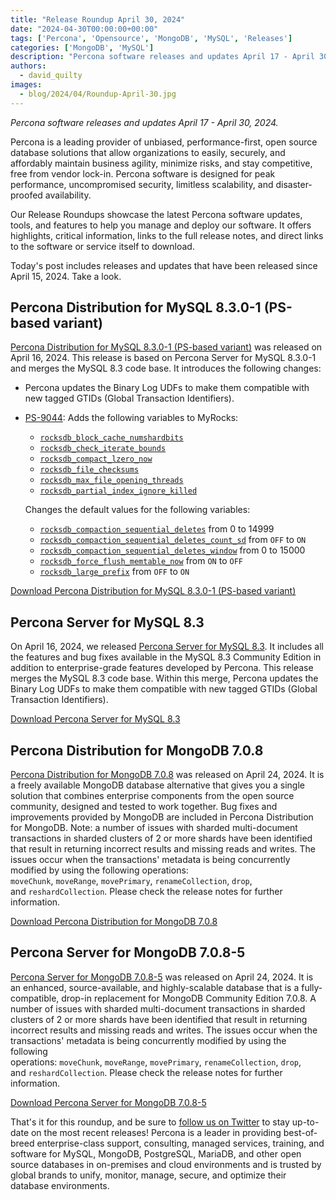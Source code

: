```yaml
---
title: "Release Roundup April 30, 2024"
date: "2024-04-30T00:00:00+00:00"
tags: ['Percona', 'Opensource', 'MongoDB', 'MySQL', 'Releases']
categories: ['MongoDB', 'MySQL']
description: "Percona software releases and updates April 17 - April 30, 2024."
authors:
  - david_quilty
images:
  - blog/2024/04/Roundup-April-30.jpg
---
```


*Percona software releases and updates April 17 - April 30, 2024.*

Percona is a leading provider of unbiased, performance-first, open source database solutions that allow organizations to easily, securely, and affordably maintain business agility, minimize risks, and stay competitive, free from vendor lock-in. Percona software is designed for peak performance, uncompromised security, limitless scalability, and disaster-proofed availability.

Our Release Roundups showcase the latest Percona software updates, tools, and features to help you manage and deploy our software. It offers highlights, critical information, links to the full release notes, and direct links to the software or service itself to download.

Today's post includes releases and updates that have been released since April 15, 2024. Take a look.

## Percona Distribution for MySQL 8.3.0-1 (PS-based variant)

[Percona Distribution for MySQL 8.3.0-1 (PS-based variant)](https://docs.percona.com/percona-distribution-for-mysql/innovation-release/release-notes-ps-8.3.html) was released on April 16, 2024. This release is based on Percona Server for MySQL 8.3.0-1 and merges the MySQL 8.3 code base. It introduces the following changes:

-   Percona updates the Binary Log UDFs to make them compatible with new tagged GTIDs (Global Transaction Identifiers).

-   [PS-9044](https://perconadev.atlassian.net/browse/PS-9044): Adds the following variables to MyRocks:
    -   [`rocksdb_block_cache_numshardbits`](https://docs.percona.com/percona-server/innovation-release/myrocks-server-variables.html#rocksdb_block_cache_numshardbits)
    -   [`rocksdb_check_iterate_bounds`](https://docs.percona.com/percona-server/innovation-release/myrocks-server-variables.html#rocksdb_check_iterate_bounds)
    -   [`rocksdb_compact_lzero_now`](https://docs.percona.com/percona-server/innovation-release/myrocks-server-variables.html#rocksdb_compact_lzero_now)
    -   [`rocksdb_file_checksums`](https://docs.percona.com/percona-server/innovation-release/myrocks-server-variables.html#rocksdb_file_checksums)
    -   [`rocksdb_max_file_opening_threads`](https://docs.percona.com/percona-server/innovation-release/myrocks-server-variables.html#rocksdb_max_file_opening_threads)
    -   [`rocksdb_partial_index_ignore_killed`](https://docs.percona.com/percona-server/innovation-release/myrocks-server-variables.html#rocksdb_partial_index_ignore_killed)

    Changes the default values for the following variables:

    -   [`rocksdb_compaction_sequential_deletes`](https://docs.percona.com/percona-server/innovation-release/myrocks-server-variables.html#rocksdb_compaction_sequential_deletes) from 0 to 14999
    -   [`rocksdb_compaction_sequential_deletes_count_sd`](https://docs.percona.com/percona-server/innovation-release/myrocks-server-variables.html#rocksdb_compaction_sequential_deletes_count_sd) from `OFF` to `ON`
    -   [`rocksdb_compaction_sequential_deletes_window`](https://docs.percona.com/percona-server/innovation-release/myrocks-server-variables.html#rocksdb_compaction_sequential_deletes_window) from 0 to 15000
    -   [`rocksdb_force_flush_memtable_now`](https://docs.percona.com/percona-server/innovation-release/myrocks-server-variables.html#rocksdb_force_flush_memtable_now) from `ON` to `OFF`
    -   [`rocksdb_large_prefix`](https://docs.percona.com/percona-server/innovation-release/myrocks-server-variables.html#rocksdb_large_prefix) from `OFF` to `ON`

[Download Percona Distribution for MySQL 8.3.0-1 (PS-based variant)](https://www.percona.com/mysql/software)

## Percona Server for MySQL 8.3

On April 16, 2024, we released [Percona Server for MySQL 8.3](https://docs.percona.com/percona-server/innovation-release/release-notes/8.3.0-1.html). It includes all the features and bug fixes available in the MySQL 8.3 Community Edition in addition to enterprise-grade features developed by Percona. This release merges the MySQL 8.3 code base. Within this merge, Percona updates the Binary Log UDFs to make them compatible with new tagged GTIDs (Global Transaction Identifiers).

[Download Percona Server for MySQL 8.3](https://www.percona.com/mysql/software/percona-server-for-mysql)

## Percona Distribution for MongoDB 7.0.8

[Percona Distribution for MongoDB 7.0.8](https://docs.percona.com/percona-distribution-for-mongodb/7.0/release-notes-v7.0.8.html) was released on April 24, 2024. It is a freely available MongoDB database alternative that gives you a single solution that combines enterprise components from the open source community, designed and tested to work together. Bug fixes and improvements provided by MongoDB are included in Percona Distribution for MongoDB. Note: a number of issues with sharded multi-document transactions in sharded clusters of 2 or more shards have been identified that result in returning incorrect results and missing reads and writes. The issues occur when the transactions' metadata is being concurrently modified by using the following operations: `moveChunk`, `moveRange`, `movePrimary`, `renameCollection`, `drop`, and `reshardCollection`. Please check the release notes for further information.

[Download Percona Distribution for MongoDB 7.0.8](https://www.percona.com/mongodb)

## Percona Server for MongoDB 7.0.8-5

[Percona Server for MongoDB 7.0.8-5](https://docs.percona.com/percona-server-for-mongodb/7.0/release_notes/7.0.8-5.html) was released on April 24, 2024. It is an enhanced, source-available, and highly-scalable database that is a fully-compatible, drop-in replacement for MongoDB Community Edition 7.0.8. A number of issues with sharded multi-document transactions in sharded clusters of 2 or more shards have been identified that result in returning incorrect results and missing reads and writes. The issues occur when the transactions' metadata is being concurrently modified by using the following operations: `moveChunk`, `moveRange`, `movePrimary`, `renameCollection`, `drop`, and `reshardCollection`. Please check the release notes for further information.

[Download Percona Server for MongoDB 7.0.8-5](https://www.percona.com/mongodb/software/percona-server-for-mongodb)

That's it for this roundup, and be sure to [follow us on Twitter](https://twitter.com/Percona) to stay up-to-date on the most recent releases! Percona is a leader in providing best-of-breed enterprise-class support, consulting, managed services, training, and software for MySQL, MongoDB, PostgreSQL, MariaDB, and other open source databases in on-premises and cloud environments and is trusted by global brands to unify, monitor, manage, secure, and optimize their database environments.